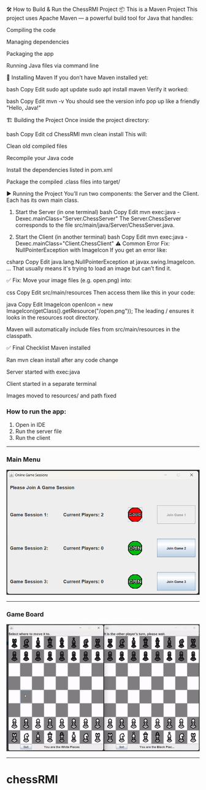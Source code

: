 🛠️ How to Build & Run the ChessRMI Project
📦 This is a Maven Project
This project uses Apache Maven — a powerful build tool for Java that handles:

Compiling the code

Managing dependencies

Packaging the app

Running Java files via command line

🔧 Installing Maven
If you don’t have Maven installed yet:

bash
Copy
Edit
sudo apt update
sudo apt install maven
Verify it worked:

bash
Copy
Edit
mvn -v
You should see the version info pop up like a friendly "Hello, Java!"

🏗️ Building the Project
Once inside the project directory:

bash
Copy
Edit
cd ChessRMI
mvn clean install
This will:

Clean old compiled files

Recompile your Java code

Install the dependencies listed in pom.xml

Package the compiled .class files into target/

▶️ Running the Project
You’ll run two components: the Server and the Client. Each has its own main class.

1. Start the Server (in one terminal)
bash
Copy
Edit
mvn exec:java -Dexec.mainClass="Server.ChessServer"
The Server.ChessServer corresponds to the file src/main/java/Server/ChessServer.java.

2. Start the Client (in another terminal)
bash
Copy
Edit
mvn exec:java -Dexec.mainClass="Client.ChessClient"
⚠️ Common Error Fix: NullPointerException with ImageIcon
If you get an error like:

csharp
Copy
Edit
java.lang.NullPointerException at javax.swing.ImageIcon.<init> ...
That usually means it's trying to load an image but can’t find it.

✅ Fix:
Move your image files (e.g. open.png) into:

css
Copy
Edit
src/main/resources
Then access them like this in your code:

java
Copy
Edit
ImageIcon openIcon = new ImageIcon(getClass().getResource("/open.png"));
The leading / ensures it looks in the resources root directory.

Maven will automatically include files from src/main/resources in the classpath.

✅ Final Checklist
 Maven installed

 Ran mvn clean install after any code change

 Server started with exec:java

 Client started in a separate terminal

 Images moved to resources/ and path fixed

### How to run the app:
1. Open in IDE
2. Run the server file
3. Run the client

----

### Main Menu
![Main Menu](screenshot/Game_GUI.png)

----

### Game Board
![Game Board](screenshot/chess.gif)

----
# chessRMI
